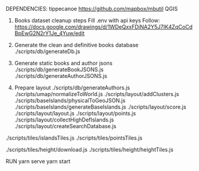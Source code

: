 DEPENDENCIES:
tippecanoe
https://github.com/mapbox/mbutil
QGIS

1. Books dataset cleanup steps
Fill .env with api keys
Follow: https://docs.google.com/drawings/d/1WDeQxxFDiNA2Y5J7IK4ZqCoCdBpEwG2N2rY1Je_4Yuw/edit

2. Generate the clean and definitive books database
./scripts/db/generateDb.js

3. Generate static books and author jsons
./scripts/db/generateBookJSONS.js
./scripts/db/generateAuthorJSONS.js

4. Prepare layout
./scripts/db/generateAuthors.js
./scripts/umap/normalizeToWorld.js
./scripts/layout/addClusters.js
./scripts/baseIslands/physicalToGeoJSON.js
./scripts/baseIslands/generateBaseIslands.js
./scripts/layout/score.js
./scripts/layout/layout.js
./scripts/layout/points.js
./scripts/layout/collectHighDefIslands.js
./scripts/layout/createSearchDatabase.js

./scripts/tiles/islandsTiles.js
./scripts/tiles/pointsTiles.js

./scripts/tiles/height/download.js
./scripts/tiles/height/heightTiles.js

RUN
yarn serve
yarn start